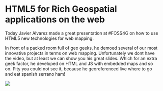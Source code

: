 <!--
slug: html5-for-rich-geospatial-applications-on-the-web
date: Fri Sep 16 2011 21:26:00 GMT+0100 (BST)
tags: vizzuality, foss4g
title: HTML5 for Rich Geospatial applications on the web
id: 10286169968
link: http://blog.vizzuality.com/post/10286169968/html5-for-rich-geospatial-applications-on-the-web
raw: {"blog_name":"vizzuality","id":10286169968,"post_url":"http://blog.vizzuality.com/post/10286169968/html5-for-rich-geospatial-applications-on-the-web","slug":"html5-for-rich-geospatial-applications-on-the-web","type":"text","date":"2011-09-16 20:26:00 GMT","timestamp":1316204760,"state":"published","format":"html","reblog_key":"g2DQKoW0","tags":["vizzuality","foss4g"],"short_url":"http://tmblr.co/ZQVgQy9b6dzm","highlighted":[],"note_count":2,"title":"HTML5 for Rich Geospatial applications on the web","body":"<p>Today Javier Alvarez made a great presentation at #FOSS4G on how to use HTML5 new technologies for web mapping.</p>\n<p>In front of a packed room full of geo geeks, he demoed several of our most innovative projects in terms on web mapping. Unfortunately we dont have the video, but at least we can show you his great slides. Which for an extra geek factor, he developed on HTML and JS with embedded maps and so on. Pity you could not see it, because he georeferenced live where to go and eat spanish serrano ham!</p>\n<p><a href=\"http://xavijam.github.com/html5-foss4g/\"><img align=\"middle\" src=\"http://vizzuality.s3.amazonaws.com/blog/xavijam_presentation.png\" width=\"687\" height=\"266\"/></a></p>","reblog":{"tree_html":"","comment":"<p>Today Javier Alvarez made a great presentation at #FOSS4G on how to use HTML5 new technologies for web mapping.</p>\n<p>In front of a packed room full of geo geeks, he demoed several of our most innovative projects in terms on web mapping. Unfortunately we dont have the video, but at least we can show you his great slides. Which for an extra geek factor, he developed on HTML and JS with embedded maps and so on. Pity you could not see it, because he georeferenced live where to go and eat spanish serrano ham!</p>\n<p><a href=\"http://xavijam.github.com/html5-foss4g/\"><img align=\"middle\" src=\"http://vizzuality.s3.amazonaws.com/blog/xavijam_presentation.png\" width=\"687\" height=\"266\"></a></p>"},"trail":[{"blog":{"name":"vizzuality","theme":{"avatar_shape":"square","background_color":"#FAFAFA","body_font":"Helvetica Neue","header_bounds":"","header_image":"http://assets.tumblr.com/images/default_header/optica_pattern_09.png?_v=abe6f565397f54e880c2b76e6fc2022e","header_image_focused":"http://assets.tumblr.com/images/default_header/optica_pattern_09_focused_v3.png?_v=abe6f565397f54e880c2b76e6fc2022e","header_image_scaled":"http://assets.tumblr.com/images/default_header/optica_pattern_09_focused_v3.png?_v=abe6f565397f54e880c2b76e6fc2022e","header_stretch":true,"link_color":"#529ECC","show_avatar":true,"show_description":true,"show_header_image":true,"show_title":true,"title_color":"#444444","title_font":"Gibson","title_font_weight":"bold"}},"post":{"id":"10286169968"},"content":"<p>Today Javier Alvarez made a great presentation at #FOSS4G on how to use HTML5 new technologies for web mapping.</p>\n<p>In front of a packed room full of geo geeks, he demoed several of our most innovative projects in terms on web mapping. Unfortunately we dont have the video, but at least we can show you his great slides. Which for an extra geek factor, he developed on HTML and JS with embedded maps and so on. Pity you could not see it, because he georeferenced live where to go and eat spanish serrano ham!</p>\n<p><a href=\"http://xavijam.github.com/html5-foss4g/\"><img align=\"middle\" src=\"http://vizzuality.s3.amazonaws.com/blog/xavijam_presentation.png\" width=\"687\" height=\"266\"></a></p>","content_raw":"<p>Today Javier Alvarez made a great presentation at #FOSS4G on how to use HTML5 new technologies for web mapping.</p>\r\n<p>In front of a packed room full of geo geeks, he demoed several of our most innovative projects in terms on web mapping. Unfortunately we dont have the video, but at least we can show you his great slides. Which for an extra geek factor, he developed on HTML and JS with embedded maps and so on. Pity you could not see it, because he georeferenced live where to go and eat spanish serrano ham!</p>\r\n<p><a href=\"http://xavijam.github.com/html5-foss4g/\"><img align=\"middle\" src=\"http://vizzuality.s3.amazonaws.com/blog/xavijam_presentation.png\" width=\"687\" height=\"266\"></a></p>","is_current_item":true,"is_root_item":true}]}
publish: 2011-09-016
-->


HTML5 for Rich Geospatial applications on the web
=================================================

Today Javier Alvarez made a great presentation at \#FOSS4G on how to use
HTML5 new technologies for web mapping.

In front of a packed room full of geo geeks, he demoed several of our
most innovative projects in terms on web mapping. Unfortunately we dont
have the video, but at least we can show you his great slides. Which for
an extra geek factor, he developed on HTML and JS with embedded maps and
so on. Pity you could not see it, because he georeferenced live where to
go and eat spanish serrano ham!

[![](http://vizzuality.s3.amazonaws.com/blog/xavijam_presentation.png)](http://xavijam.github.com/html5-foss4g/)

